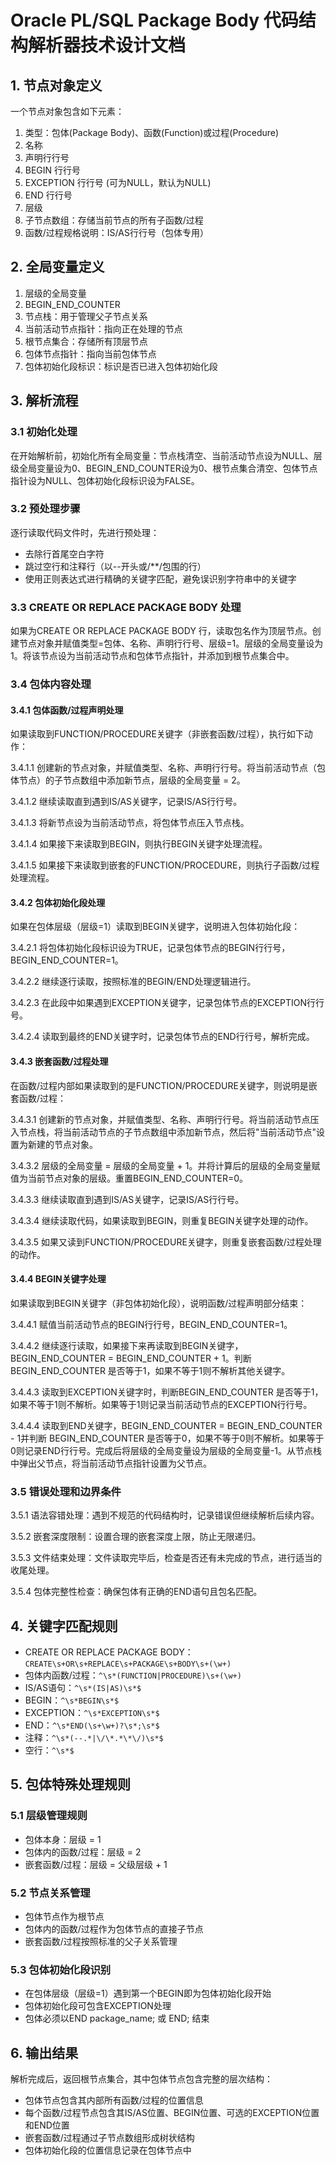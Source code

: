# Oracle PL/SQL Package Body 代码结构解析器技术设计文档

## 1. 节点对象定义

一个节点对象包含如下元素：
1. 类型：包体(Package Body)、函数(Function)或过程(Procedure)
2. 名称
3. 声明行行号
4. BEGIN 行行号
5. EXCEPTION 行行号 (可为NULL，默认为NULL)
6. END 行行号
7. 层级
8. 子节点数组：存储当前节点的所有子函数/过程
9. 函数/过程规格说明：IS/AS行行号（包体专用）

## 2. 全局变量定义

1. 层级的全局变量
2. BEGIN_END_COUNTER
3. 节点栈：用于管理父子节点关系
4. 当前活动节点指针：指向正在处理的节点
5. 根节点集合：存储所有顶层节点
6. 包体节点指针：指向当前包体节点
7. 包体初始化段标识：标识是否已进入包体初始化段

## 3. 解析流程

### 3.1 初始化处理

在开始解析前，初始化所有全局变量：节点栈清空、当前活动节点设为NULL、层级全局变量设为0、BEGIN_END_COUNTER设为0、根节点集合清空、包体节点指针设为NULL、包体初始化段标识设为FALSE。

### 3.2 预处理步骤

逐行读取代码文件时，先进行预处理：
- 去除行首尾空白字符
- 跳过空行和注释行（以--开头或/**/包围的行）
- 使用正则表达式进行精确的关键字匹配，避免误识别字符串中的关键字

### 3.3 CREATE OR REPLACE PACKAGE BODY 处理

如果为CREATE OR REPLACE PACKAGE BODY 行，读取包名作为顶层节点。创建节点对象并赋值类型=包体、名称、声明行行号、层级=1。层级的全局变量设为1。将该节点设为当前活动节点和包体节点指针，并添加到根节点集合中。

### 3.4 包体内容处理

#### 3.4.1 包体函数/过程声明处理

如果读取到FUNCTION/PROCEDURE关键字（非嵌套函数/过程），执行如下动作：

3.4.1.1 创建新的节点对象，并赋值类型、名称、声明行行号。将当前活动节点（包体节点）的子节点数组中添加新节点，层级的全局变量 = 2。

3.4.1.2 继续读取直到遇到IS/AS关键字，记录IS/AS行行号。

3.4.1.3 将新节点设为当前活动节点，将包体节点压入节点栈。

3.4.1.4 如果接下来读取到BEGIN，则执行BEGIN关键字处理流程。

3.4.1.5 如果接下来读取到嵌套的FUNCTION/PROCEDURE，则执行子函数/过程处理流程。

#### 3.4.2 包体初始化段处理

如果在包体层级（层级=1）读取到BEGIN关键字，说明进入包体初始化段：

3.4.2.1 将包体初始化段标识设为TRUE，记录包体节点的BEGIN行行号，BEGIN_END_COUNTER=1。

3.4.2.2 继续逐行读取，按照标准的BEGIN/END处理逻辑进行。

3.4.2.3 在此段中如果遇到EXCEPTION关键字，记录包体节点的EXCEPTION行行号。

3.4.2.4 读取到最终的END关键字时，记录包体节点的END行行号，解析完成。

#### 3.4.3 嵌套函数/过程处理

在函数/过程内部如果读取到的是FUNCTION/PROCEDURE关键字，则说明是嵌套函数/过程：

3.4.3.1 创建新的节点对象，并赋值类型、名称、声明行行号。将当前活动节点压入节点栈，将当前活动节点的子节点数组中添加新节点，然后将"当前活动节点"设置为新建的节点对象。

3.4.3.2 层级的全局变量 = 层级的全局变量 + 1。并将计算后的层级的全局变量赋值为当前节点对象的层级。重置BEGIN_END_COUNTER=0。

3.4.3.3 继续读取直到遇到IS/AS关键字，记录IS/AS行行号。

3.4.3.4 继续读取代码，如果读取到BEGIN，则重复BEGIN关键字处理的动作。

3.4.3.5 如果又读到FUNCTION/PROCEDURE关键字，则重复嵌套函数/过程处理的动作。

#### 3.4.4 BEGIN关键字处理

如果读取到BEGIN关键字（非包体初始化段），说明函数/过程声明部分结束：

3.4.4.1 赋值当前活动节点的BEGIN行行号，BEGIN_END_COUNTER=1。

3.4.4.2 继续逐行读取，如果接下来再读取到BEGIN关键字，BEGIN_END_COUNTER = BEGIN_END_COUNTER + 1。判断 BEGIN_END_COUNTER 是否等于1，如果不等于1则不解析其他关键字。

3.4.4.3 读取到EXCEPTION关键字时，判断BEGIN_END_COUNTER 是否等于1，如果不等于1则不解析。如果等于1则记录当前活动节点的EXCEPTION行行号。

3.4.4.4 读取到END关键字，BEGIN_END_COUNTER = BEGIN_END_COUNTER - 1并判断 BEGIN_END_COUNTER 是否等于0，如果不等于0则不解析。如果等于0则记录END行行号。完成后将层级的全局变量设为层级的全局变量-1。从节点栈中弹出父节点，将当前活动节点指针设置为父节点。

### 3.5 错误处理和边界条件

3.5.1 语法容错处理：遇到不规范的代码结构时，记录错误但继续解析后续内容。

3.5.2 嵌套深度限制：设置合理的嵌套深度上限，防止无限递归。

3.5.3 文件结束处理：文件读取完毕后，检查是否还有未完成的节点，进行适当的收尾处理。

3.5.4 包体完整性检查：确保包体有正确的END语句且包名匹配。

## 4. 关键字匹配规则

- CREATE OR REPLACE PACKAGE BODY：`CREATE\s+OR\s+REPLACE\s+PACKAGE\s+BODY\s+(\w+)`
- 包体内函数/过程：`^\s*(FUNCTION|PROCEDURE)\s+(\w+)`
- IS/AS语句：`^\s*(IS|AS)\s*$`
- BEGIN：`^\s*BEGIN\s*$`
- EXCEPTION：`^\s*EXCEPTION\s*$`
- END：`^\s*END(\s+\w+)?\s*;\s*$`
- 注释：`^\s*(--.*|\/\*.*\*\/)\s*$`
- 空行：`^\s*$`

## 5. 包体特殊处理规则

### 5.1 层级管理规则

- 包体本身：层级 = 1
- 包体内的函数/过程：层级 = 2
- 嵌套函数/过程：层级 = 父级层级 + 1

### 5.2 节点关系管理

- 包体节点作为根节点
- 包体内的函数/过程作为包体节点的直接子节点
- 嵌套函数/过程按照标准的父子关系管理

### 5.3 包体初始化段识别

- 在包体层级（层级=1）遇到第一个BEGIN即为包体初始化段开始
- 包体初始化段可包含EXCEPTION处理
- 包体必须以END package_name; 或 END; 结束

## 6. 输出结果

解析完成后，返回根节点集合，其中包体节点包含完整的层次结构：
- 包体节点包含其内部所有函数/过程的位置信息
- 每个函数/过程节点包含其IS/AS位置、BEGIN位置、可选的EXCEPTION位置和END位置
- 嵌套函数/过程通过子节点数组形成树状结构
- 包体初始化段的位置信息记录在包体节点中